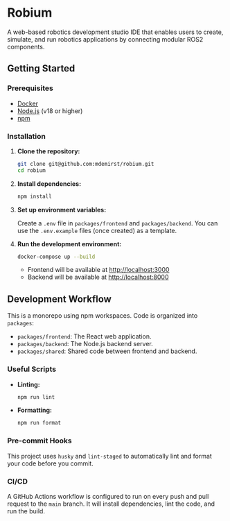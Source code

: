# Robium

A web-based robotics development studio IDE that enables users to create, simulate, and run robotics applications by connecting modular ROS2 components.

## Getting Started

### Prerequisites

- [Docker](https://www.docker.com/get-started)
- [Node.js](https://nodejs.org/en/) (v18 or higher)
- [npm](https://www.npmjs.com/)

### Installation

1.  **Clone the repository:**

    ```sh
    git clone git@github.com:mdemirst/robium.git
    cd robium
    ```

2.  **Install dependencies:**

    ```sh
    npm install
    ```

3.  **Set up environment variables:**

    Create a `.env` file in `packages/frontend` and `packages/backend`. You can use the `.env.example` files (once created) as a template.

4.  **Run the development environment:**

    ```sh
    docker-compose up --build
    ```

    - Frontend will be available at [http://localhost:3000](http://localhost:3000)
    - Backend will be available at [http://localhost:8000](http://localhost:8000)

## Development Workflow

This is a monorepo using npm workspaces. Code is organized into `packages`:

- `packages/frontend`: The React web application.
- `packages/backend`: The Node.js backend server.
- `packages/shared`: Shared code between frontend and backend.

### Useful Scripts

- **Linting:**

  ```sh
  npm run lint
  ```

- **Formatting:**
  ```sh
  npm run format
  ```

### Pre-commit Hooks

This project uses `husky` and `lint-staged` to automatically lint and format your code before you commit.

### CI/CD

A GitHub Actions workflow is configured to run on every push and pull request to the `main` branch. It will install dependencies, lint the code, and run the build.
